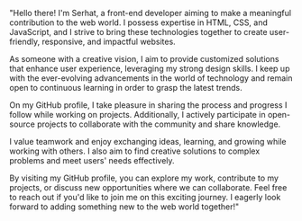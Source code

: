 "Hello there! I'm Serhat, a front-end developer aiming to make a meaningful contribution to the web world. I possess expertise in HTML, CSS, and JavaScript, and I strive to bring these technologies together to create user-friendly, responsive, and impactful websites.

As someone with a creative vision, I aim to provide customized solutions that enhance user experience, leveraging my strong design skills. I keep up with the ever-evolving advancements in the world of technology and remain open to continuous learning in order to grasp the latest trends.

On my GitHub profile, I take pleasure in sharing the process and progress I follow while working on projects. Additionally, I actively participate in open-source projects to collaborate with the community and share knowledge.

I value teamwork and enjoy exchanging ideas, learning, and growing while working with others. I also aim to find creative solutions to complex problems and meet users' needs effectively.

By visiting my GitHub profile, you can explore my work, contribute to my projects, or discuss new opportunities where we can collaborate. Feel free to reach out if you'd like to join me on this exciting journey. I eagerly look forward to adding something new to the web world together!"
